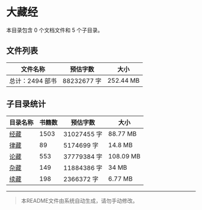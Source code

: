 # 大藏经

本目录包含 0 个文档文件和 5 个子目录。

## 文件列表

| 文件名称 | 预估字数 | 大小 |
|---------|---------|------|
| 总计：2494 部书 | 88232677 字 | 252.44 MB |

## 子目录统计

| 目录名称 | 书籍数 | 预估字数 | 大小 |
|---------|--------|----------|------|
| [经藏](佛藏/大藏经/经藏/README.md) | 1503 | 31027455 字 | 88.77 MB |
| [律藏](佛藏/大藏经/律藏/README.md) | 89 | 5174699 字 | 14.8 MB |
| [论藏](佛藏/大藏经/论藏/README.md) | 553 | 37779384 字 | 108.09 MB |
| [杂藏](佛藏/大藏经/杂藏/README.md) | 149 | 11884386 字 | 34 MB |
| [续藏](佛藏/大藏经/续藏/README.md) | 198 | 2366372 字 | 6.77 MB |


---

> 本README文件由系统自动生成，请勿手动修改。
